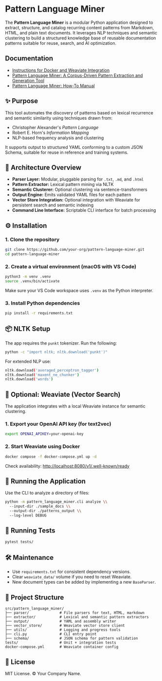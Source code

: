 # Pattern Language Miner

The **Pattern Language Miner** is a modular Python application designed to extract, structure, and catalog recurring content patterns from Markdown, HTML, and plain text documents. It leverages NLP techniques and semantic clustering to build a structured knowledge base of reusable documentation patterns suitable for reuse, search, and AI optimization.

## Documentation

* [Instructions for Docker and Weaviate Integration](instructions_for_docker.md)
* [Pattern Language Miner: A Corpus-Driven Pattern Extraction and Generation Tool](application-design.md)
* [Pattern Language Miner: How-To Manual](application-guide.md)

## ✨ Purpose

This tool automates the discovery of patterns based on lexical recurrence and semantic similarity using techniques drawn from:

* Christopher Alexander's *Pattern Language*
* Robert E. Horn's *Information Mapping*
* NLP-based frequency analysis and clustering

It supports output to structured YAML conforming to a custom JSON Schema, suitable for reuse in reference and training systems.
## 🧱 Architecture Overview

* **Parser Layer:** Modular, pluggable parsing for `.txt`, `.md`, and `.html`
* **Pattern Extractor:** Lexical pattern mining via NLTK
* **Semantic Clusterer:** Optional clustering via sentence-transformers
* **Output Engine:** Emits validated YAML files for each pattern
* **Vector Store Integration:** Optional integration with Weaviate for persistent search and semantic indexing
* **Command Line Interface:** Scriptable CLI interface for batch processing
## ⚙️ Installation

### 1. Clone the repository

```bash
git clone https://github.com/your-org/pattern-language-miner.git
cd pattern-language-miner
```

### 2. Create a virtual environment (macOS with VS Code)

```bash
python3 -m venv .venv
source .venv/bin/activate
```

Make sure your VS Code workspace uses `.venv` as the Python interpreter.

### 3. Install Python dependencies

```bash
pip install -r requirements.txt
```
## 📦 NLTK Setup

The app requires the `punkt` tokenizer. Run the following:

```bash
python -c "import nltk; nltk.download('punkt')"
```

For extended NLP use:

```bash
nltk.download('averaged_perceptron_tagger')
nltk.download('maxent_ne_chunker')
nltk.download('words')
```
## 🧠 Optional: Weaviate (Vector Search)

The application integrates with a local Weaviate instance for semantic clustering.

### 1. Export your OpenAI API key (for text2vec)

```bash
export OPENAI_APIKEY=your-openai-key
```

### 2. Start Weaviate using Docker

```bash
docker compose -f docker-compose.yml up -d
```

Check availability: [http://localhost:8080/v1/.well-known/ready](http://localhost:8080/v1/.well-known/ready)
## 🚀 Running the Application

Use the CLI to analyze a directory of files:

```bash
python -m pattern_language_miner.cli analyze \\
  --input-dir ./sample_docs \\
  --output-dir ./patterns_output \\
  --log-level DEBUG
```
## 🧪 Running Tests

```bash
pytest tests/
```
## 🛠 Maintenance

* Use `requirements.txt` for consistent dependency versions.
* Clear `weaviate_data/` volume if you need to reset Weaviate.
* New document types can be added by implementing a new `BaseParser`.
## 📁 Project Structure

```
src/pattern_language_miner/
├── parser/              # File parsers for text, HTML, markdown
├── extractor/           # Lexical and semantic pattern extractors
├── output/              # YAML and assembly writer
├── vector_store/        # Weaviate vector store client
├── utils/               # Logging and progress tools
├── cli.py               # CLI entry point
├── schema/              # JSON schema for pattern validation
tests/                   # Unit + integration tests
docker-compose.yml       # Weaviate container config
```
## 📄 License

MIT License. © Your Company Name.